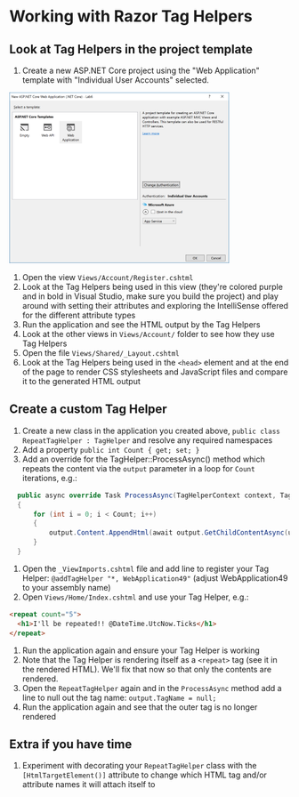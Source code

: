 # Working with Razor Tag Helpers

## Look at Tag Helpers in the project template
1. Create a new ASP.NET Core project using the "Web Application" template with "Individual User Accounts" selected.

  ![image](Images/new-webapp-individual-accounts.PNG)

1. Open the view `Views/Account/Register.cshtml`
1. Look at the Tag Helpers being used in this view (they're colored purple and in bold in Visual Studio, make sure you build the project) and play around with setting their attributes and exploring the IntelliSense offered for the different attribute types
1. Run the application and see the HTML output by the Tag Helpers
1. Look at the other views in `Views/Account/` folder to see how they use Tag Helpers
1. Open the file `Views/Shared/_Layout.cshtml`
1. Look at the Tag Helpers being used in the `<head>` element and at the end of the page to render CSS stylesheets and JavaScript files and compare it to the generated HTML output

## Create a custom Tag Helper
1. Create a new class in the application you created above, `public class RepeatTagHelper : TagHelper` and resolve any required namespaces
1. Add a property `public int Count { get; set; }`
1. Add an override for the TagHelper::ProcessAsync() method which repeats the content via the `output` parameter in a loop for `Count` iterations, e.g.:
  
  ``` C#
    public async override Task ProcessAsync(TagHelperContext context, TagHelperOutput output)
    {
        for (int i = 0; i < Count; i++)
        {
            output.Content.AppendHtml(await output.GetChildContentAsync(useCachedResult: false));
        }
    }
  ```

1. Open the `_ViewImports.cshtml` file and add line to register your Tag Helper: `@addTagHelper "*, WebApplication49"` (adjust WebApplication49 to your assembly name)
1. Open `Views/Home/Index.cshtml` and use your Tag Helper, e.g.:

  ``` HTML
  <repeat count="5">
    <h1>I'll be repeated!! @DateTime.UtcNow.Ticks</h1>
  </repeat>
  ```
  
1. Run the application again and ensure your Tag Helper is working
1. Note that the Tag Helper is rendering itself as a `<repeat>` tag (see it in the rendered HTML). We'll fix that now so that only the contents are rendered.
1. Open the `RepeatTagHelper` again and in the `ProcessAsync` method add a line to null out the tag name: `output.TagName = null;`
1. Run the application again and see that the outer tag is no longer rendered

## Extra if you have time
1. Experiment with decorating your `RepeatTagHelper` class with the `[HtmlTargetElement()]` attribute to change which HTML tag and/or attribute names it will attach itself to 
